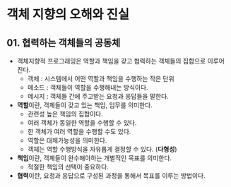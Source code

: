 # 객체 지향의 오해와 진실

## 01. 협력하는 객체들의 공동체
  - 객체지향적 프로그래밍은 역할과 책임을 갖고 협력하는 객체들의 집합으로 이루어 진다.
    - 객체 : 시스템에서 어떤 역할과 책임을 수행하는 작은 단위
    - 메소드 : 객체들이 역할을 수행해내는 방식이다. 
    - 메시지 : 객체들 간에 주고받는 요청과 응답들을 말한다.
  - **역할**이란, 객체들이 갖고 있는 책임, 임무를 의미한다.
    - 관련성 높은 책임의 집합이다.
    - 여러 객체가 동일한 역할을 수행할 수 있다.
    - 한 객체가 여러 역할을 수행할 수도 있다.
    - 역할은 대체가능성을 의미한다.
    - 객체는 역할 수행방식을 자유롭게 결정할 수 있다. (**다형성**)
  - **책임**이란, 객체들이 완수해야하는 개별적인 목표를 의미한다.
    - 적절한 책임의 선택이 중요하다.
  - **협력**이란, 요청과 응답으로 구성된 과정을 통해서 목표를 이루는 방법이다.
